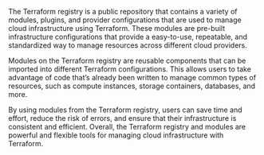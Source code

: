 The Terraform registry is a public repository that contains a variety of modules, plugins, and provider configurations that are used to manage cloud infrastructure using Terraform. These modules are pre-built infrastructure configurations that provide a easy-to-use, repeatable, and standardized way to manage resources across different cloud providers.

Modules on the Terraform registry are reusable components that can be imported into different Terraform configurations. This allows users to take advantage of code that’s already been written to manage common types of resources, such as compute instances, storage containers, databases, and more.

By using modules from the Terraform registry, users can save time and effort, reduce the risk of errors, and ensure that their infrastructure is consistent and efficient. Overall, the Terraform registry and modules are powerful and flexible tools for managing cloud infrastructure with Terraform.
